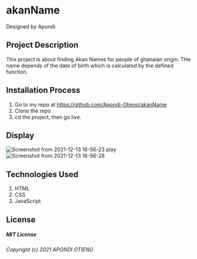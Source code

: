 # akanName
 Designed by Apondi

## Project Description
This project is about finding Akan Names for people of ghanaian origin. THe name depends of the date of birth which is calculated by the defined function. 


## Installation Process
 1. Go to my repo at https://github.com/Apondi-Otieno/akanName
2. Clone the repo
3. cd the project, then go live.

## Display
![Screenshot from 2021-12-13 16-56-23](https://user-images.githubusercontent.com/93314840/145827204-6819ca2b-4608-4b71-95f4-775e65cb0cf1.png)
play![Screenshot from 2021-12-13 16-56-28](https://user-images.githubusercontent.com/93314840/145827217-a5a3c9b8-e070-46ca-80b7-4c02011543b6.png)



## Technologies Used
 1. HTML
 2. CSS
 3. JavaScript

 ## License
 ##### MIT License
 ###### Copyright (c) 2021 APONDI OTIENO

